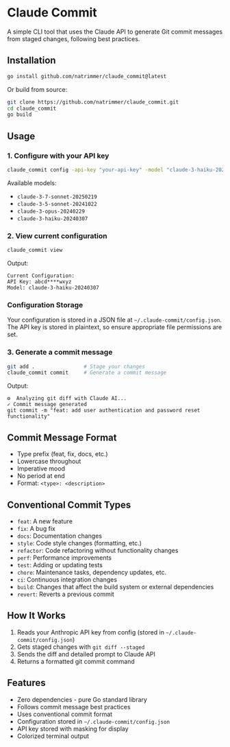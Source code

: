 # Claude Commit

A simple CLI tool that uses the Claude API to generate Git commit messages from staged changes, following best practices.

## Installation

```bash
go install github.com/natrimmer/claude_commit@latest
```

Or build from source:

```bash
git clone https://github.com/natrimmer/claude_commit.git
cd claude_commit
go build
```

## Usage

### 1. Configure with your API key

```bash
claude_commit config -api-key "your-api-key" -model "claude-3-haiku-20240307"
```

Available models:

- `claude-3-7-sonnet-20250219`
- `claude-3-5-sonnet-20241022`
- `claude-3-opus-20240229`
- `claude-3-haiku-20240307`

### 2. View current configuration

```bash
claude_commit view
```

Output:

```
Current Configuration:
API Key: abcd****wxyz
Model: claude-3-haiku-20240307
```

### Configuration Storage

Your configuration is stored in a JSON file at `~/.claude-commit/config.json`. The API key is stored in plaintext, so ensure appropriate file permissions are set.

### 3. Generate a commit message

```bash
git add .                # Stage your changes
claude_commit commit     # Generate a commit message
```

Output:

```
⚙️  Analyzing git diff with Claude AI...
✓ Commit message generated
git commit -m "feat: add user authentication and password reset functionality"
```

## Commit Message Format

- Type prefix (feat, fix, docs, etc.)
- Lowercase throughout
- Imperative mood
- No period at end
- Format: `<type>: <description>`

## Conventional Commit Types

- `feat`: A new feature
- `fix`: A bug fix
- `docs`: Documentation changes
- `style`: Code style changes (formatting, etc.)
- `refactor`: Code refactoring without functionality changes
- `perf`: Performance improvements
- `test`: Adding or updating tests
- `chore`: Maintenance tasks, dependency updates, etc.
- `ci`: Continuous integration changes
- `build`: Changes that affect the build system or external dependencies
- `revert`: Reverts a previous commit

## How It Works

1. Reads your Anthropic API key from config (stored in `~/.claude-commit/config.json`)
2. Gets staged changes with `git diff --staged`
3. Sends the diff and detailed prompt to Claude API
4. Returns a formatted git commit command

## Features

- Zero dependencies - pure Go standard library
- Follows commit message best practices
- Uses conventional commit format
- Configuration stored in `~/.claude-commit/config.json`
- API key stored with masking for display
- Colorized terminal output
